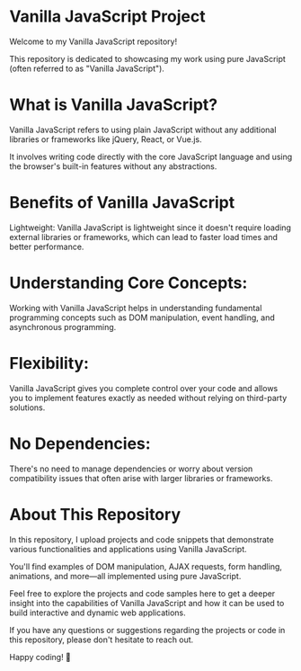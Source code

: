 # Vanilla JavaScript Project

Welcome to my Vanilla JavaScript repository! 

This repository is dedicated to showcasing my work using pure JavaScript (often referred to as "Vanilla JavaScript").


# What is Vanilla JavaScript?

Vanilla JavaScript refers to using plain JavaScript without any additional libraries or frameworks like jQuery, React, or Vue.js.


It involves writing code directly with the core JavaScript language and using the browser's built-in features without any abstractions.

# Benefits of Vanilla JavaScript

Lightweight: Vanilla JavaScript is lightweight since it doesn't require loading external libraries or frameworks, which can lead to faster load times and better performance.

# Understanding Core Concepts:

Working with Vanilla JavaScript helps in understanding fundamental programming concepts such as DOM manipulation, event handling, and asynchronous programming.

# Flexibility: 

Vanilla JavaScript gives you complete control over your code and allows you to implement features exactly as needed without relying on third-party solutions.

# No Dependencies: 

There's no need to manage dependencies or worry about version compatibility issues that often arise with larger libraries or frameworks.

# About This Repository

In this repository, I upload projects and code snippets that demonstrate various functionalities and applications using Vanilla JavaScript.

You'll find examples of DOM manipulation, AJAX requests, form handling, animations, and more—all implemented using pure JavaScript.

Feel free to explore the projects and code samples here to get a deeper insight into the capabilities of Vanilla JavaScript and how it can be used to build interactive and dynamic web applications.

If you have any questions or suggestions regarding the projects or code in this repository, please don't hesitate to reach out.

Happy coding! 🚀
